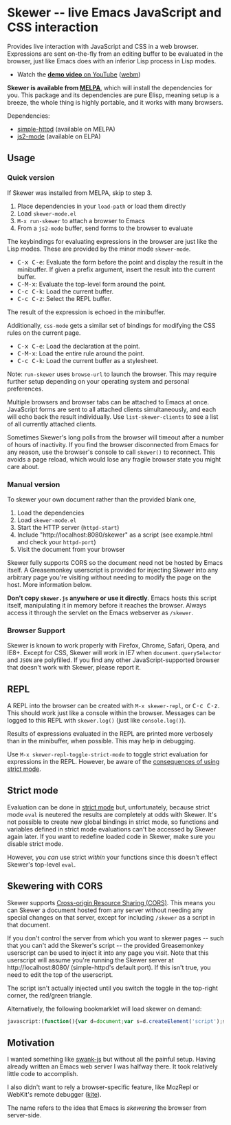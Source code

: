 # Skewer -- live Emacs JavaScript and CSS interaction

Provides live interaction with JavaScript and CSS in a web browser.
Expressions are sent on-the-fly from an editing buffer to be evaluated
in the browser, just like Emacs does with an inferior Lisp process in
Lisp modes.

* Watch the [**demo video** on YouTube](http://youtu.be/4tyTgyzUJqM)
  ([webm](http://nullprogram.s3.amazonaws.com/skewer/demo.webm))

**Skewer is available from [MELPA][melpa]**, which will install the
dependencies for you. This package and its dependencies are pure
Elisp, meaning setup is a breeze, the whole thing is highly portable,
and it works with many browsers.

Dependencies:

 * [simple-httpd][simple-httpd] (available on MELPA)
 * [js2-mode][js2-mode] (available on ELPA)

## Usage

### Quick version

If Skewer was installed from MELPA, skip to step 3.

 1. Place dependencies in your `load-path` or load them directly
 2. Load `skewer-mode.el`
 3. `M-x run-skewer` to attach a browser to Emacs
 4. From a `js2-mode` buffer, send forms to the browser to evaluate

The keybindings for evaluating expressions in the browser are just
like the Lisp modes. These are provided by the minor mode
`skewer-mode`.

 * <kbd>C-x C-e</kbd>: Evaluate the form before the point and display
   the result in the minibuffer. If given a prefix argument, insert
   the result into the current buffer.
 * <kbd>C-M-x</kbd>:   Evaluate the top-level form around the point.
 * <kbd>C-c C-k</kbd>: Load the current buffer.
 * <kbd>C-c C-z</kbd>: Select the REPL buffer.

The result of the expression is echoed in the minibuffer.

Additionally, `css-mode` gets a similar set of bindings for modifying
the CSS rules on the current page.

 * <kbd>C-x C-e</kbd>: Load the declaration at the point.
 * <kbd>C-M-x</kbd>:   Load the entire rule around the point.
 * <kbd>C-c C-k</kbd>: Load the current buffer as a stylesheet.

Note: `run-skewer` uses `browse-url` to launch the browser. This may
require further setup depending on your operating system and personal
preferences.

Multiple browsers and browser tabs can be attached to Emacs at once.
JavaScript forms are sent to all attached clients simultaneously, and
each will echo back the result individually. Use `list-skewer-clients`
to see a list of all currently attached clients.

Sometimes Skewer's long polls from the browser will timeout after a
number of hours of inactivity. If you find the browser disconnected
from Emacs for any reason, use the browser's console to call
`skewer()` to reconnect. This avoids a page reload, which would lose
any fragile browser state you might care about.

### Manual version

To skewer your own document rather than the provided blank one,

 1. Load the dependencies
 2. Load `skewer-mode.el`
 3. Start the HTTP server (`httpd-start`)
 4. Include "http://localhost:8080/skewer" as a script
    (see example.html and check your `httpd-port`)
 5. Visit the document from your browser

Skewer fully supports CORS so the document need not be hosted by Emacs
itself. A Greasemonkey userscript is provided for injecting Skewer
into any arbitrary page you're visiting without needing to modify the
page on the host. More information below.

**Don't copy `skewer.js` anywhere or use it directly**. Emacs hosts
this script itself, manipulating it in memory before it reaches the
browser. Always access it through the servlet on the Emacs webserver
as `/skewer`.

### Browser Support

Skewer is known to work properly with Firefox, Chrome, Safari, Opera,
and IE8+. Except for CSS, Skewer will work in IE7 when
`document.querySelector` and `JSON` are polyfilled. If you find any
other JavaScript-supported browser that doesn't work with Skewer,
please report it.

## REPL

A REPL into the browser can be created with `M-x skewer-repl`, or
<kbd>C-c C-z</kbd>. This should work just like a console within the
browser. Messages can be logged to this REPL with `skewer.log()` (just
like `console.log()`).

Results of expressions evaluated in the REPL are printed more
verbosely than in the minibuffer, when possible. This may help in
debugging.

Use `M-x skewer-repl-toggle-strict-mode` to toggle strict evaluation
for expressions in the REPL. However, be aware of the
[consequences of using strict mode][strict-mode].

## Strict mode

Evaluation can be done in [strict mode][strict-mode] but,
unfortunately, because strict mode `eval` is neutered the results are
completely at odds with Skewer. It's not possible to create new global
bindings in strict mode, so functions and variables defined in strict
mode evaluations can't be accessed by Skewer again later. If you want
to redefine loaded code in Skewer, make sure you disable strict mode.

However, you *can* use strict *within* your functions since this
doesn't effect Skewer's top-level `eval`.

## Skewering with CORS

Skewer supports [Cross-origin Resource Sharing (CORS)][cors]. This
means you can Skewer a document hosted from any server without needing
any special changes on that server, except for including `/skewer` as
a script in that document.

If you don't control the server from which you want to skewer pages --
such that you can't add the Skewer's script -- the provided
Greasemonkey userscript can be used to inject it into any page you
visit. Note that this userscript will assume you're running the Skewer
server at http://localhost:8080/ (simple-httpd's default port). If
this isn't true, you need to edit the top of the userscript.

The script isn't actually injected until you switch the toggle in the
top-right corner, the red/green triangle.

Alternatively, the following bookmarklet will load skewer on demand:

```js
javascript:(function(){var d=document;var s=d.createElement('script');s.src='http://localhost:8080/skewer';s.onload=function(){skewer()};d.getElementsByTagName('head')[0].appendChild(s);})()
```

## Motivation

I wanted something like [swank-js][swank-js] but without all the
painful setup. Having already written an Emacs web server I was
halfway there. It took relatively little code to accomplish.

I also didn't want to rely a browser-specific feature, like MozRepl or
WebKit's remote debugger ([kite][kite]).

The name refers to the idea that Emacs is *skewering* the browser from
server-side.

[simple-httpd]: https://github.com/skeeto/emacs-http-server
[js2-mode]: http://code.google.com/p/js2-mode/
[melpa]: http://melpa.milkbox.net/
[swank-js]: https://github.com/swank-js/swank-js
[strict-mode]: https://developer.mozilla.org/en-US/docs/JavaScript/Reference/Functions_and_function_scope/Strict_mode
[cors]: http://en.wikipedia.org/wiki/Cross-origin_resource_sharing
[kite]: https://github.com/jscheid/kite
